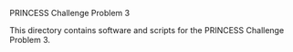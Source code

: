 PRINCESS Challenge Problem 3

This directory contains software and scripts for the PRINCESS Challenge Problem 3.
